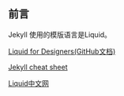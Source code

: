 ## 前言

Jekyll 使用的模版语言是Liquid。

[Liquid for Designers(GitHub文档)](https://github.com/shopify/liquid/wiki/Liquid-for-Designers)

[Jekyll cheat sheet](https://learn-the-web.algonquindesign.ca/topics/jekyll-cheat-sheet/)

[Liquid中文网](https://liquid.bootcss.com)

